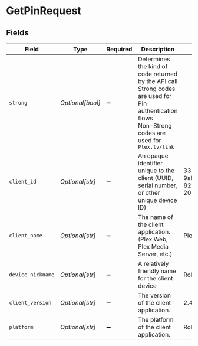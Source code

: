# GetPinRequest


## Fields

| Field                                                                                                                                                 | Type                                                                                                                                                  | Required                                                                                                                                              | Description                                                                                                                                           | Example                                                                                                                                               |
| ----------------------------------------------------------------------------------------------------------------------------------------------------- | ----------------------------------------------------------------------------------------------------------------------------------------------------- | ----------------------------------------------------------------------------------------------------------------------------------------------------- | ----------------------------------------------------------------------------------------------------------------------------------------------------- | ----------------------------------------------------------------------------------------------------------------------------------------------------- |
| `strong`                                                                                                                                              | *Optional[bool]*                                                                                                                                      | :heavy_minus_sign:                                                                                                                                    | Determines the kind of code returned by the API call<br/>Strong codes are used for Pin authentication flows<br/>Non-Strong codes are used for `Plex.tv/link`<br/> |                                                                                                                                                       |
| `client_id`                                                                                                                                           | *Optional[str]*                                                                                                                                       | :heavy_minus_sign:                                                                                                                                    | An opaque identifier unique to the client (UUID, serial number, or other unique device ID)                                                            | 3381b62b-9ab7-4e37-827b-203e9809eb58                                                                                                                  |
| `client_name`                                                                                                                                         | *Optional[str]*                                                                                                                                       | :heavy_minus_sign:                                                                                                                                    | The name of the client application. (Plex Web, Plex Media Server, etc.)                                                                               | Plex for Roku                                                                                                                                         |
| `device_nickname`                                                                                                                                     | *Optional[str]*                                                                                                                                       | :heavy_minus_sign:                                                                                                                                    | A relatively friendly name for the client device                                                                                                      | Roku 3                                                                                                                                                |
| `client_version`                                                                                                                                      | *Optional[str]*                                                                                                                                       | :heavy_minus_sign:                                                                                                                                    | The version of the client application.                                                                                                                | 2.4.1                                                                                                                                                 |
| `platform`                                                                                                                                            | *Optional[str]*                                                                                                                                       | :heavy_minus_sign:                                                                                                                                    | The platform of the client application.                                                                                                               | Roku                                                                                                                                                  |